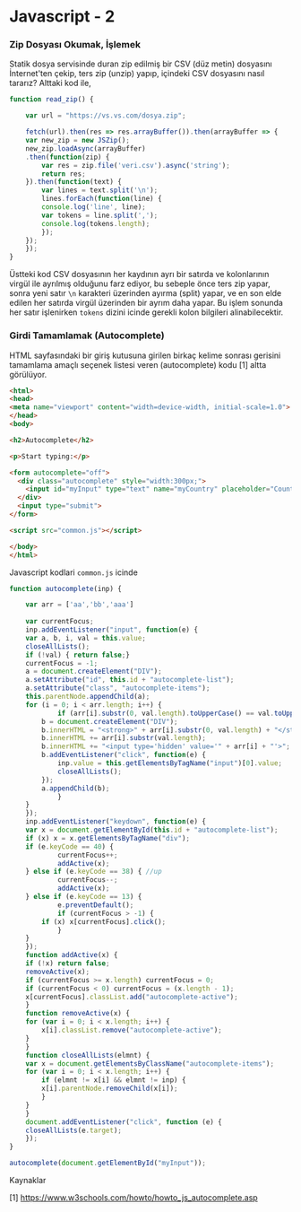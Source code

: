 # Javascript - 2

### Zip Dosyası Okumak, İşlemek

Statik dosya servisinde duran zip edilmiş bir CSV (düz metin)
dosyasını İnternet'ten çekip, ters zip (unzip) yapıp, içindeki CSV
dosyasını nasıl tararız? Alttaki kod ile,

```javascript
function read_zip() {

    var url = "https://vs.vs.com/dosya.zip";

    fetch(url).then(res => res.arrayBuffer()).then(arrayBuffer => {
	var new_zip = new JSZip();
	new_zip.loadAsync(arrayBuffer)
	.then(function(zip) {
	    var res = zip.file('veri.csv').async('string');
	    return res;
	}).then(function(text) {
	    var lines = text.split('\n');
	    lines.forEach(function(line) {
		console.log('line', line);
		var tokens = line.split(',');
		console.log(tokens.length); 
	    });
	});
    });
}
```

Üstteki kod CSV dosyasının her kaydının ayrı bir satırda ve
kolonlarının virgül ile ayrılmış olduğunu farz ediyor, bu sebeple önce
ters zip yapar, sonra yeni satır `\n` karakteri üzerinden ayırma
(split) yapar, ve en son elde edilen her satırda virgül üzerinden bir
ayrım daha yapar. Bu işlem sonunda her satır işlenirken `tokens`
dizini icinde gerekli kolon bilgileri alinabilecektir.

### Girdi Tamamlamak (Autocomplete)

HTML sayfasındaki bir giriş kutusuna girilen birkaç kelime sonrası
gerisini tamamlama amaçlı seçenek listesi veren (autocomplete) kodu
[1] altta görülüyor.

```html
<html>
<head>
<meta name="viewport" content="width=device-width, initial-scale=1.0">
</head>     
<body>

<h2>Autocomplete</h2>

<p>Start typing:</p>

<form autocomplete="off">
  <div class="autocomplete" style="width:300px;">
    <input id="myInput" type="text" name="myCountry" placeholder="Country">
  </div>
  <input type="submit">
</form>

<script src="common.js"></script>

</body>
</html>
```

Javascript kodlari `common.js` icinde

```javascript
function autocomplete(inp) {

    var arr = ['aa','bb','aaa']
    
    var currentFocus;
    inp.addEventListener("input", function(e) {
	var a, b, i, val = this.value;
	closeAllLists();
	if (!val) { return false;}
	currentFocus = -1;
	a = document.createElement("DIV");
	a.setAttribute("id", this.id + "autocomplete-list");
	a.setAttribute("class", "autocomplete-items");
	this.parentNode.appendChild(a);
	for (i = 0; i < arr.length; i++) {
            if (arr[i].substr(0, val.length).toUpperCase() == val.toUpperCase()) {
		b = document.createElement("DIV");
		b.innerHTML = "<strong>" + arr[i].substr(0, val.length) + "</strong>";
		b.innerHTML += arr[i].substr(val.length);
		b.innerHTML += "<input type='hidden' value='" + arr[i] + "'>";
		b.addEventListener("click", function(e) {
		    inp.value = this.getElementsByTagName("input")[0].value;
		    closeAllLists();
		});
		a.appendChild(b);
            }
	}
    });
    inp.addEventListener("keydown", function(e) {
	var x = document.getElementById(this.id + "autocomplete-list");
	if (x) x = x.getElementsByTagName("div");
	if (e.keyCode == 40) {
            currentFocus++;
            addActive(x);
	} else if (e.keyCode == 38) { //up
            currentFocus--;
            addActive(x);
	} else if (e.keyCode == 13) {
            e.preventDefault();
            if (currentFocus > -1) {
		if (x) x[currentFocus].click();
            }
	}
    });
    function addActive(x) {
	if (!x) return false;
	removeActive(x);
	if (currentFocus >= x.length) currentFocus = 0;
	if (currentFocus < 0) currentFocus = (x.length - 1);
	x[currentFocus].classList.add("autocomplete-active");
    }
    function removeActive(x) {
	for (var i = 0; i < x.length; i++) {
	    x[i].classList.remove("autocomplete-active");
	}
    }
    function closeAllLists(elmnt) {
	var x = document.getElementsByClassName("autocomplete-items");
	for (var i = 0; i < x.length; i++) {
	    if (elmnt != x[i] && elmnt != inp) {
		x[i].parentNode.removeChild(x[i]);
	    }
	}
    }
    document.addEventListener("click", function (e) {
	closeAllLists(e.target);
    });
}

autocomplete(document.getElementById("myInput"));
```



Kaynaklar

[1] https://www.w3schools.com/howto/howto_js_autocomplete.asp
